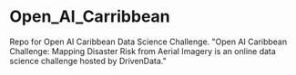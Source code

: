 # Open_AI_Carribbean
Repo for Open AI Caribbean Data Science Challenge. "Open AI Caribbean Challenge: Mapping Disaster Risk from Aerial Imagery is an online data science challenge hosted by DrivenData."

